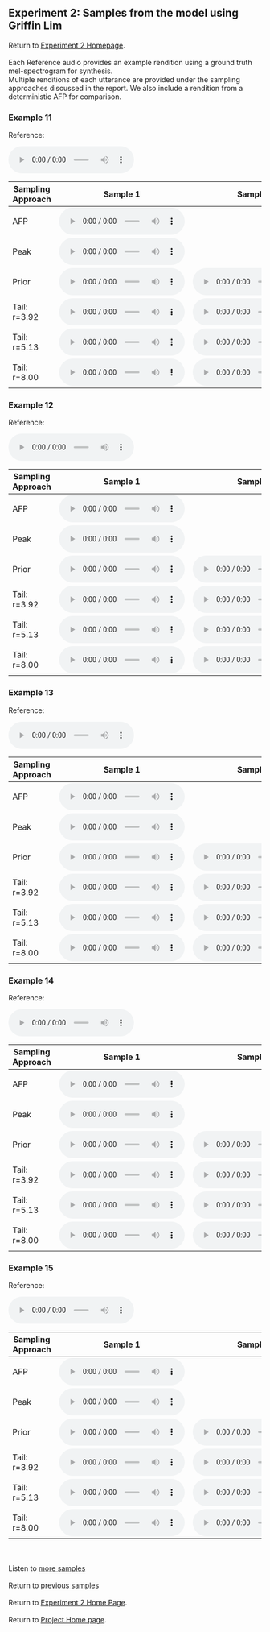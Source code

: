 <!-- exp 1a -->

## Experiment 2: Samples from the model using Griffin Lim

Return to [Experiment 2 Homepage](https://ljlj9.github.io/mscproject/experiment_2.html).
<br><br>
Each Reference audio provides an example rendition using a ground truth mel-spectrogram for synthesis.
<br>
Multiple renditions of each utterance are provided under the sampling approaches discussed in the report.
We also include a rendition from a deterministic AFP for comparison.
### Example 11

Reference:          
<p><audio src="Experiment2/Example11/reference.wav" controls style="width: 250px;"></audio></p>

| Sampling Approach | Sample 1 | Sample 2 | Sample 3 | Sample 4 | Sample 5 |
| --- | --- | --- | --- | --- | --- |
| AFP | <audio src="afp_web_samples/Example11.wav" controls style="width: 250px;"></audio> | | | | |
| Peak  | <audio src="Experiment2/Example11/peak/sample_1.wav" controls style="width: 250px;"></audio> | | | | |
| Prior | <audio src="Experiment2/Example11/prior/sample_1.wav" controls style="width: 250px;"></audio> | <audio src="Experiment2/Example11/prior/sample_2.wav" controls style="width: 250px;"></audio> | <audio src="Experiment2/Example11/prior/sample_3.wav" controls style="width: 250px;"></audio> | <audio src="Experiment2/Example11/prior/sample_4.wav" controls style="width: 250px;"></audio> | <audio src="Experiment2/Example11/prior/sample_5.wav" controls style="width: 250px;"></audio> |
| Tail: r=3.92 | <audio src="Experiment2/Example11/tail392/sample_1.wav" controls style="width: 250px;"></audio> | <audio src="Experiment2/Example11/tail392/sample_2.wav" controls style="width: 250px;"></audio> | <audio src="Experiment2/Example11/tail392/sample_3.wav" controls style="width: 250px;"></audio> | <audio src="Experiment2/Example11/tail392/sample_4.wav" controls style="width: 250px;"></audio> | <audio src="Experiment2/Example11/tail392/sample_5.wav" controls style="width: 250px;"></audio> |
| Tail: r=5.13 | <audio src="Experiment2/Example11/tail513/sample_1.wav" controls style="width: 250px;"></audio> | <audio src="Experiment2/Example11/tail513/sample_2.wav" controls style="width: 250px;"></audio> | <audio src="Experiment2/Example11/tail513/sample_3.wav" controls style="width: 250px;"></audio> | <audio src="Experiment2/Example11/tail513/sample_4.wav" controls style="width: 250px;"></audio> | <audio src="Experiment2/Example11/tail513/sample_5.wav" controls style="width: 250px;"></audio> |
| Tail: r=8.00 | <audio src="Experiment2/Example11/tail8/sample_1.wav" controls style="width: 250px;"></audio> | <audio src="Experiment2/Example11/tail8/sample_2.wav" controls style="width: 250px;"></audio> | <audio src="Experiment2/Example11/tail8/sample_3.wav" controls style="width: 250px;"></audio> | <audio src="Experiment2/Example11/tail8/sample_4.wav" controls style="width: 250px;"></audio> | <audio src="Experiment2/Example11/tail8/sample_5.wav" controls style="width: 250px;"></audio> |

### Example 12

Reference:          
<p><audio src="Experiment2/Example12/reference.wav" controls style="width: 250px;"></audio></p>

| Sampling Approach | Sample 1 | Sample 2 | Sample 3 | Sample 4 | Sample 5 |
| --- | --- | --- | --- | --- | --- |
| AFP | <audio src="afp_web_samples/Example12.wav" controls style="width: 250px;"></audio> | | | | |
| Peak  | <audio src="Experiment2/Example12/peak/sample_1.wav" controls style="width: 250px;"></audio> | | | | |
| Prior | <audio src="Experiment2/Example12/prior/sample_1.wav" controls style="width: 250px;"></audio> | <audio src="Experiment2/Example12/prior/sample_2.wav" controls style="width: 250px;"></audio> | <audio src="Experiment2/Example12/prior/sample_3.wav" controls style="width: 250px;"></audio> | <audio src="Experiment2/Example12/prior/sample_4.wav" controls style="width: 250px;"></audio> | <audio src="Experiment2/Example12/prior/sample_5.wav" controls style="width: 250px;"></audio> |
| Tail: r=3.92 | <audio src="Experiment2/Example12/tail392/sample_1.wav" controls style="width: 250px;"></audio> | <audio src="Experiment2/Example12/tail392/sample_2.wav" controls style="width: 250px;"></audio> | <audio src="Experiment2/Example12/tail392/sample_3.wav" controls style="width: 250px;"></audio> | <audio src="Experiment2/Example12/tail392/sample_4.wav" controls style="width: 250px;"></audio> | <audio src="Experiment2/Example12/tail392/sample_5.wav" controls style="width: 250px;"></audio> |
| Tail: r=5.13 | <audio src="Experiment2/Example12/tail513/sample_1.wav" controls style="width: 250px;"></audio> | <audio src="Experiment2/Example12/tail513/sample_2.wav" controls style="width: 250px;"></audio> | <audio src="Experiment2/Example12/tail513/sample_3.wav" controls style="width: 250px;"></audio> | <audio src="Experiment2/Example12/tail513/sample_4.wav" controls style="width: 250px;"></audio> | <audio src="Experiment2/Example12/tail513/sample_5.wav" controls style="width: 250px;"></audio> |
| Tail: r=8.00 | <audio src="Experiment2/Example12/tail8/sample_1.wav" controls style="width: 250px;"></audio> | <audio src="Experiment2/Example12/tail8/sample_2.wav" controls style="width: 250px;"></audio> | <audio src="Experiment2/Example12/tail8/sample_3.wav" controls style="width: 250px;"></audio> | <audio src="Experiment2/Example12/tail8/sample_4.wav" controls style="width: 250px;"></audio> | <audio src="Experiment2/Example12/tail8/sample_5.wav" controls style="width: 250px;"></audio> |

### Example 13

Reference:          
<p><audio src="Experiment2/Example13/reference.wav" controls style="width: 250px;"></audio></p>

| Sampling Approach | Sample 1 | Sample 2 | Sample 3 | Sample 4 | Sample 5 |
| --- | --- | --- | --- | --- | --- |
| AFP | <audio src="afp_web_samples/Example13.wav" controls style="width: 250px;"></audio> | | | | |
| Peak  | <audio src="Experiment2/Example13/peak/sample_1.wav" controls style="width: 250px;"></audio> | | | | |
| Prior | <audio src="Experiment2/Example13/prior/sample_1.wav" controls style="width: 250px;"></audio> | <audio src="Experiment2/Example13/prior/sample_2.wav" controls style="width: 250px;"></audio> | <audio src="Experiment2/Example13/prior/sample_3.wav" controls style="width: 250px;"></audio> | <audio src="Experiment2/Example13/prior/sample_4.wav" controls style="width: 250px;"></audio> | <audio src="Experiment2/Example13/prior/sample_5.wav" controls style="width: 250px;"></audio> |
| Tail: r=3.92 | <audio src="Experiment2/Example13/tail392/sample_1.wav" controls style="width: 250px;"></audio> | <audio src="Experiment2/Example13/tail392/sample_2.wav" controls style="width: 250px;"></audio> | <audio src="Experiment2/Example13/tail392/sample_3.wav" controls style="width: 250px;"></audio> | <audio src="Experiment2/Example13/tail392/sample_4.wav" controls style="width: 250px;"></audio> | <audio src="Experiment2/Example13/tail392/sample_5.wav" controls style="width: 250px;"></audio> |
| Tail: r=5.13 | <audio src="Experiment2/Example13/tail513/sample_1.wav" controls style="width: 250px;"></audio> | <audio src="Experiment2/Example13/tail513/sample_2.wav" controls style="width: 250px;"></audio> | <audio src="Experiment2/Example13/tail513/sample_3.wav" controls style="width: 250px;"></audio> | <audio src="Experiment2/Example13/tail513/sample_4.wav" controls style="width: 250px;"></audio> | <audio src="Experiment2/Example13/tail513/sample_5.wav" controls style="width: 250px;"></audio> |
| Tail: r=8.00 | <audio src="Experiment2/Example13/tail8/sample_1.wav" controls style="width: 250px;"></audio> | <audio src="Experiment2/Example13/tail8/sample_2.wav" controls style="width: 250px;"></audio> | <audio src="Experiment2/Example13/tail8/sample_3.wav" controls style="width: 250px;"></audio> | <audio src="Experiment2/Example13/tail8/sample_4.wav" controls style="width: 250px;"></audio> | <audio src="Experiment2/Example13/tail8/sample_5.wav" controls style="width: 250px;"></audio> |

### Example 14

Reference:          
<p><audio src="Experiment2/Example14/reference.wav" controls style="width: 250px;"></audio></p>

| Sampling Approach | Sample 1 | Sample 2 | Sample 3 | Sample 4 | Sample 5 |
| --- | --- | --- | --- | --- | --- |
| AFP | <audio src="afp_web_samples/Example14.wav" controls style="width: 250px;"></audio> | | | | |
| Peak  | <audio src="Experiment2/Example14/peak/sample_1.wav" controls style="width: 250px;"></audio> | | | | |
| Prior | <audio src="Experiment2/Example14/prior/sample_1.wav" controls style="width: 250px;"></audio> | <audio src="Experiment2/Example14/prior/sample_2.wav" controls style="width: 250px;"></audio> | <audio src="Experiment2/Example14/prior/sample_3.wav" controls style="width: 250px;"></audio> | <audio src="Experiment2/Example14/prior/sample_4.wav" controls style="width: 250px;"></audio> | <audio src="Experiment2/Example14/prior/sample_5.wav" controls style="width: 250px;"></audio> |
| Tail: r=3.92 | <audio src="Experiment2/Example14/tail392/sample_1.wav" controls style="width: 250px;"></audio> | <audio src="Experiment2/Example14/tail392/sample_2.wav" controls style="width: 250px;"></audio> | <audio src="Experiment2/Example14/tail392/sample_3.wav" controls style="width: 250px;"></audio> | <audio src="Experiment2/Example14/tail392/sample_4.wav" controls style="width: 250px;"></audio> | <audio src="Experiment2/Example14/tail392/sample_5.wav" controls style="width: 250px;"></audio> |
| Tail: r=5.13 | <audio src="Experiment2/Example14/tail513/sample_1.wav" controls style="width: 250px;"></audio> | <audio src="Experiment2/Example14/tail513/sample_2.wav" controls style="width: 250px;"></audio> | <audio src="Experiment2/Example14/tail513/sample_3.wav" controls style="width: 250px;"></audio> | <audio src="Experiment2/Example14/tail513/sample_4.wav" controls style="width: 250px;"></audio> | <audio src="Experiment2/Example14/tail513/sample_5.wav" controls style="width: 250px;"></audio> |
| Tail: r=8.00 | <audio src="Experiment2/Example14/tail8/sample_1.wav" controls style="width: 250px;"></audio> | <audio src="Experiment2/Example14/tail8/sample_2.wav" controls style="width: 250px;"></audio> | <audio src="Experiment2/Example14/tail8/sample_3.wav" controls style="width: 250px;"></audio> | <audio src="Experiment2/Example14/tail8/sample_4.wav" controls style="width: 250px;"></audio> | <audio src="Experiment2/Example14/tail8/sample_5.wav" controls style="width: 250px;"></audio> |

### Example 15

Reference:          
<p><audio src="Experiment2/Example15/reference.wav" controls style="width: 250px;"></audio></p>

| Sampling Approach | Sample 1 | Sample 2 | Sample 3 | Sample 4 | Sample 5 |
| --- | --- | --- | --- | --- | --- |
| AFP | <audio src="afp_web_samples/Example15.wav" controls style="width: 250px;"></audio> | | | | |
| Peak  | <audio src="Experiment2/Example15/peak/sample_1.wav" controls style="width: 250px;"></audio> | | | | |
| Prior | <audio src="Experiment2/Example15/prior/sample_1.wav" controls style="width: 250px;"></audio> | <audio src="Experiment2/Example15/prior/sample_2.wav" controls style="width: 250px;"></audio> | <audio src="Experiment2/Example15/prior/sample_3.wav" controls style="width: 250px;"></audio> | <audio src="Experiment2/Example15/prior/sample_4.wav" controls style="width: 250px;"></audio> | <audio src="Experiment2/Example15/prior/sample_5.wav" controls style="width: 250px;"></audio> |
| Tail: r=3.92 | <audio src="Experiment2/Example15/tail392/sample_1.wav" controls style="width: 250px;"></audio> | <audio src="Experiment2/Example15/tail392/sample_2.wav" controls style="width: 250px;"></audio> | <audio src="Experiment2/Example15/tail392/sample_3.wav" controls style="width: 250px;"></audio> | <audio src="Experiment2/Example15/tail392/sample_4.wav" controls style="width: 250px;"></audio> | <audio src="Experiment2/Example15/tail392/sample_5.wav" controls style="width: 250px;"></audio> |
| Tail: r=5.13 | <audio src="Experiment2/Example15/tail513/sample_1.wav" controls style="width: 250px;"></audio> | <audio src="Experiment2/Example15/tail513/sample_2.wav" controls style="width: 250px;"></audio> | <audio src="Experiment2/Example15/tail513/sample_3.wav" controls style="width: 250px;"></audio> | <audio src="Experiment2/Example15/tail513/sample_4.wav" controls style="width: 250px;"></audio> | <audio src="Experiment2/Example15/tail513/sample_5.wav" controls style="width: 250px;"></audio> |
| Tail: r=8.00 | <audio src="Experiment2/Example15/tail8/sample_1.wav" controls style="width: 250px;"></audio> | <audio src="Experiment2/Example15/tail8/sample_2.wav" controls style="width: 250px;"></audio> | <audio src="Experiment2/Example15/tail8/sample_3.wav" controls style="width: 250px;"></audio> | <audio src="Experiment2/Example15/tail8/sample_4.wav" controls style="width: 250px;"></audio> | <audio src="Experiment2/Example15/tail8/sample_5.wav" controls style="width: 250px;"></audio> |

<br><br>
Listen to [more samples](https://ljlj9.github.io/mscproject/experiment_2_iv.html)
<br><br>
Return to [previous samples](https://ljlj9.github.io/mscproject/experiment_2_ii.html)
<br><br>
Return to [Experiment 2 Home Page](https://ljlj9.github.io/mscproject/experiment_2.html).
<br><br>
Return to [Project Home page](https://ljlj9.github.io/mscproject/index.html).

